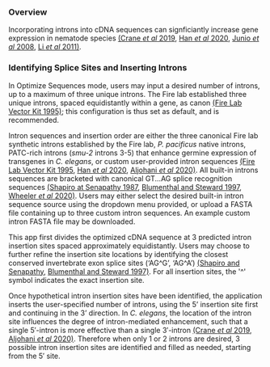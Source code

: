 ### Overview
Incorporating introns into cDNA sequences can signficiantly increase gene expression in nematode species [(Crane *et al* 2019](https://www.ncbi.nlm.nih.gov/pmc/articles/PMC6591249/), [Han *et al* 2020](https://www.genetics.org/content/216/4/947), [Junio *et al* 2008](https://pubmed.ncbi.nlm.nih.gov/17945217/), [Li *et al* 2011)](https://pubmed.ncbi.nlm.nih.gov/21723330/).  

### Identifying Splice Sites and Inserting Introns  
In Optimize Sequences mode, users may input a desired number of introns, up to a maximum of three unique introns. The Fire lab established three unique introns, spaced equidistantly within a gene, as canon [(Fire Lab Vector Kit 1995)](https://media.addgene.org/cms/files/Vec95.pdf); this configuration is thus set as default, and is recommended.  

Intron sequences and insertion order are either the three canonical Fire lab synthetic introns established by the Fire lab, *P. pacificus* native introns, PATC-rich introns (*smu-2* introns 3-5) that enhance germine expression of transgenes in *C. elegans*, or custom user-provided intron sequences [(Fire Lab Vector Kit 1995](https://media.addgene.org/cms/files/Vec95.pdf), [Han *et al* 2020](https://www.genetics.org/content/216/4/947), [Aljohani *et al* 2020)](https://www.nature.com/articles/s41467-020-19898-0). All built-in introns sequences are bracketed with canonical GT...AG splice recognition sequences [(Shapiro at Senapathy 1987](https://www.ncbi.nlm.nih.gov/pmc/articles/PMC306199/), [Blumenthal and Steward 1997](https://www.ncbi.nlm.nih.gov/books/NBK20075/), [Wheeler *et al* 2020)](https://journals.plos.org/plosntds/article?id=10.1371/journal.pntd.0008869). Users may either select the desired built-in intron sequence source using the dropdown menu provided, or upload a FASTA file containing up to three custom intron sequences. An example custom intron FASTA file may be downloaded.  

This app first divides the optimized cDNA sequence at 3 predicted intron insertion sites spaced approximately equidistantly. Users may choose to further refine the insertion site locations by identifying the closest conserved invertebrate exon splice sites (‘AG\^G’, ‘AG\^A’) [(Shapiro and Senapathy](https://www.ncbi.nlm.nih.gov/pmc/articles/PMC306199/), [Blumenthal and Steward 1997)](https://www.ncbi.nlm.nih.gov/books/NBK20075/). For all insertion sites, the '\^' symbol indicates the exact insertion site.  

Once hypothetical intron insertion sites have been identified, the application inserts the user-specified number of introns, using the 5’ insertion site first and continuing in the 3’ direction. In *C. elegans*, the location of the intron site influences the degree of intron-mediated enhancement, such that a single 5′-intron is more effective than a single 3′-intron [(Crane *et al* 2019](https://www.ncbi.nlm.nih.gov/pmc/articles/PMC6591249/), [Aljohani *et al* 2020)](https://www.nature.com/articles/s41467-020-19898-0). Therefore when only 1 or 2 introns are desired, 3 possible intron insertion sites are identified and filled as needed, starting from the 5′ site.  
